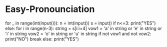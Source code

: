 # Easy-Pronounciation
for _ in range(int(input())):
    n = int(input())
    s = input()
    if n<=3:
        print("YES")
    else:
        for i in range(n-3):
            string = s[i:i+4]
            vow1 = 'a' in string or 'e' in string or 'i' in string 
            vow2 = 'o' in string or 'u' in string 
            if not vow1 and not vow2:
                print("NO")
                break 
        else:
            print("YES")
        
    
        
